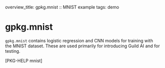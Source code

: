 overview_title: gpkg.mnist :: MNIST example
tags: demo

# gpkg.mnist

`gpkg.mnist` contains logistic regression and CNN models for training
with the MNIST dataset. These are used primarily for introducing Guild
AI and for testing.

[PKG-HELP mnist]
